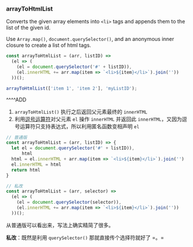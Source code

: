 ### arrayToHtmlList

Converts the given array elements into `<li>` tags and appends them to the list of the given id.

Use `Array.map()`, `document.querySelector()`, and an anonymous inner closure to create a list of html tags.

```js
const arrayToHtmlList = (arr, listID) =>
  (el => (
    (el = document.querySelector('#' + listID)),
    (el.innerHTML += arr.map(item => `<li>${item}</li>`).join(''))
  ))();
```

```js
arrayToHtmlList(['item 1', 'item 2'], 'myListID');
```

^^^^ADD

1. `arrayToHtmlList()` 执行之后返回父元素最终的 `innerHTML`
2. 利用[逗号运算符](https://developer.mozilla.org/zh-CN/docs/Web/JavaScript/Reference/Operators/Comma_Operator)对父元素 `el` 操作 `innerHTML` 并返回此 `innerHTML`，又因为逗号运算符只支持表达式，所以利用匿名函数变相声明 `el`

```javascript
// 普通版
const arrayToHtmlList = (arr, listID) => {
  let el = document.querySelector('#' + listID)),
      html
  html = el.innerHTML + arr.map(item => `<li>${item}</li>`).join('')
  el.innerHTML = html
  return html
}

// 私改
const arrayToHtmlList = (arr, selector) =>
  (el => (
    (el = document.querySelector(selector)),
    (el.innerHTML += arr.map(item => `<li>${item}</li>`).join(''))
  ))();
```

从普通版可以看出来，写法上确实精简了很多。

**私改**：既然是利用 `querySelector()` 那就直接传个选择符就好了 =。=
